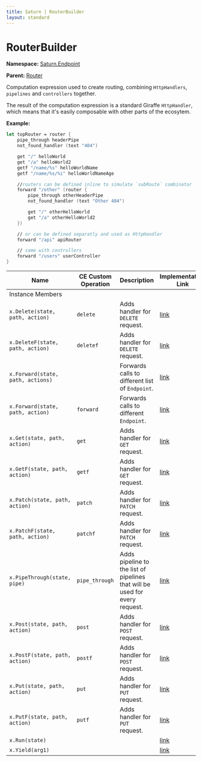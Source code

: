 ```yaml
---
title: Saturn | RouterBuilder
layout: standard
---
```


# RouterBuilder

**Namespace:** [Saturn.Endpoint](./saturn.endpoint.html)

**Parent:** [Router](./saturn-endpoint-router.html)

Computation expression used to create routing, combining `HttpHandlers`, `pipelines` and `controllers` together.

The result of the computation expression is a standard Giraffe `HttpHandler`, which means that it's easily composable with other parts of the ecosytem.

**Example:**

```fsharp
let topRouter = router {
    pipe_through headerPipe
    not_found_handler (text "404")

    get "/" helloWorld
    get "/a" helloWorld2
    getf "/name/%s" helloWorldName
    getf "/name/%s/%i" helloWorldNameAge

    //routers can be defined inline to simulate `subRoute` combinator
    forward "/other" (router {
        pipe_through otherHeaderPipe
        not_found_handler (text "Other 404")

        get "/" otherHelloWorld
        get "/a" otherHelloWorld2
    })

    // or can be defined separatly and used as HttpHandler
    forward "/api" apiRouter

    // same with controllers
    forward "/users" userController
}
```

| Name                              | CE Custom Operation | Description                                                                 | Implementation Link                                                                                 |
|-----------------------------------|---------------------|-----------------------------------------------------------------------------|-----------------------------------------------------------------------------------------------------|
| Instance Members                  |                     |                                                                             |                                                                                                     |
| `x.Delete(state, path, action)`   | `delete`            | Adds handler for `DELETE` request.                                          | [link](https://github.com/SaturnFramework/Saturn/tree/master/src/Saturn/RouterEndpoint.fs#L201-201) |
| `x.DeleteF(state, path, action)`  | `deletef`           | Adds handler for `DELETE` request.                                          | [link](https://github.com/SaturnFramework/Saturn/tree/master/src/Saturn/RouterEndpoint.fs#L206-206) |
| `x.Forward(state, path, actions)` |                     | Forwards calls to different list of `Endpoint`.                             | [link](https://github.com/SaturnFramework/Saturn/tree/master/src/Saturn/RouterEndpoint.fs#L225-225) |
| `x.Forward(state, path, action)`  | `forward`           | Forwards calls to different `Endpoint`.                                     | [link](https://github.com/SaturnFramework/Saturn/tree/master/src/Saturn/RouterEndpoint.fs#L221-221) |
| `x.Get(state, path, action)`      | `get`               | Adds handler for `GET` request.                                             | [link](https://github.com/SaturnFramework/Saturn/tree/master/src/Saturn/RouterEndpoint.fs#L171-171) |
| `x.GetF(state, path, action)`     | `getf`              | Adds handler for `GET` request.                                             | [link](https://github.com/SaturnFramework/Saturn/tree/master/src/Saturn/RouterEndpoint.fs#L176-176) |
| `x.Patch(state, path, action)`    | `patch`             | Adds handler for `PATCH` request.                                           | [link](https://github.com/SaturnFramework/Saturn/tree/master/src/Saturn/RouterEndpoint.fs#L211-211) |
| `x.PatchF(state, path, action)`   | `patchf`            | Adds handler for `PATCH` request.                                           | [link](https://github.com/SaturnFramework/Saturn/tree/master/src/Saturn/RouterEndpoint.fs#L216-216) |
| `x.PipeThrough(state, pipe)`      | `pipe_through`      | Adds pipeline to the list of pipelines that will be used for every request. | [link](https://github.com/SaturnFramework/Saturn/tree/master/src/Saturn/RouterEndpoint.fs#L230-230) |
| `x.Post(state, path, action)`     | `post`              | Adds handler for `POST` request.                                            | [link](https://github.com/SaturnFramework/Saturn/tree/master/src/Saturn/RouterEndpoint.fs#L181-181) |
| `x.PostF(state, path, action)`    | `postf`             | Adds handler for `POST` request.                                            | [link](https://github.com/SaturnFramework/Saturn/tree/master/src/Saturn/RouterEndpoint.fs#L186-186) |
| `x.Put(state, path, action)`      | `put`               | Adds handler for `PUT` request.                                             | [link](https://github.com/SaturnFramework/Saturn/tree/master/src/Saturn/RouterEndpoint.fs#L191-191) |
| `x.PutF(state, path, action)`     | `putf`              | Adds handler for `PUT` request.                                             | [link](https://github.com/SaturnFramework/Saturn/tree/master/src/Saturn/RouterEndpoint.fs#L196-196) |
| `x.Run(state)`                    |                     |                                                                             | [link](https://github.com/SaturnFramework/Saturn/tree/master/src/Saturn/RouterEndpoint.fs#L109-109) |
| `x.Yield(arg1)`                   |                     |                                                                             | [link](https://github.com/SaturnFramework/Saturn/tree/master/src/Saturn/RouterEndpoint.fs#L103-103) |
